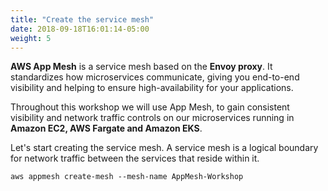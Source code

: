 ```yaml
---
title: "Create the service mesh"
date: 2018-09-18T16:01:14-05:00
weight: 5
---
```


**AWS App Mesh** is a service mesh based on the **Envoy proxy**. It standardizes how microservices communicate, giving you end-to-end visibility and helping to ensure high-availability for your applications.

Throughout this workshop we will use App Mesh, to gain consistent visibility and network traffic controls on our microservices running in **Amazon EC2, AWS Fargate and Amazon EKS**. 

Let's start creating the service mesh. A service mesh is a logical boundary for network traffic between the services that reside within it.

```
aws appmesh create-mesh --mesh-name AppMesh-Workshop
```